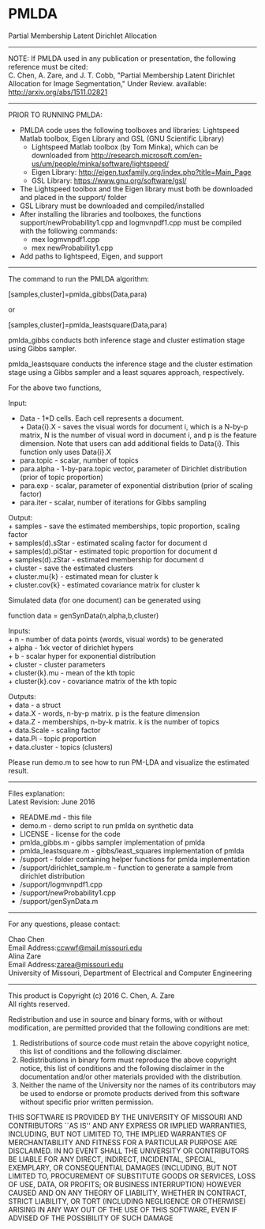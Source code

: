 # PMLDA
Partial Membership Latent Dirichlet Allocation

****************************************************************

NOTE: If PMLDA used in any publication or presentation, the following reference must be cited:  
C. Chen, A. Zare, and J. T. Cobb, "Partial Membership Latent Dirichlet Allocation for Image Segmentation," Under Review. 
available: http://arxiv.org/abs/1511.02821

****************************************************************
PRIOR TO RUNNING PMLDA:  
+ PMLDA code uses the following toolboxes and libraries: Lightspeed Matlab toolbox, Eigen Library and GSL (GNU Scientific Library)  
    * Lightspeed Matlab toolbox (by Tom Minka), which can be downloaded from http://research.microsoft.com/en-us/um/people/minka/software/lightspeed/
    * Eigen Library: http://eigen.tuxfamily.org/index.php?title=Main_Page
    * GSL Library: https://www.gnu.org/software/gsl/
+ The Lightspeed toolbox and the Eigen library must both be downloaded and placed in the support/ folder
+ GSL Library must be downloaded and compiled/installed 
+ After installing the libraries and toolboxes, the functions support/newProbability1.cpp and logmvnpdf1.cpp must be compiled with the following commands:
    * mex logmvnpdf1.cpp
    * mex newProbability1.cpp
+ Add paths to lightspeed, Eigen, and support   

****************************************************************

The command to run the PMLDA algorithm:   

[samples,cluster]=pmlda_gibbs(Data,para)

or 

[samples,cluster]=pmlda_leastsquare(Data,para) 

pmlda_gibbs conducts both inference stage and cluster estimation stage using Gibbs sampler.  

pmlda_leastsquare conducts the inference stage and the cluster estimation stage using a Gibbs sampler and a least squares approach, respectively.


For the above two functions,

Input:  
+ Data - 1*D cells. Each cell represents a document.  
      + Data{i}.X  - saves the visual words for document i, which is a
                    N-by-p matrix, N is the number of visual word in document i, and p
                    is the feature dimension.
                    Note that users can add additional fields to Data{i}. This function only uses
                    Data{i}.X  
+ para.topic - scalar, number of topics  
+ para.alpha - 1-by-para.topic vector, parameter of Dirichlet distribution (prior of topic proportion)  
+  para.exp   - scalar, parameter of exponential distribution (prior of scaling factor)  
+ para.iter  - scalar, number of iterations for Gibbs sampling  
       
Output:  
      + samples           - save the estimated memberships, topic proportion, scaling factor  
     +  samples(d).sStar  - estimated scaling factor for document d  
      + samples(d).piStar - estimated topic proportion for document d  
     +  samples(d).zStar  - estimated membership for document d  
      + cluster           - save the estimated clusters  
      + cluster.mu{k}     - estimated mean for cluster k  
      + cluster.cov{k}    - estimated covariance matrix for cluster k  

Simulated data (for one document) can be generated using   

function data = genSynData(n,alpha,b,cluster)

Inputs:  
      +  n       - number of data points (words, visual words) to be generated   
      +  alpha   - 1xk vector of dirichlet hypers  
      +  b       - scalar hyper for exponential distribution  
      +  cluster - cluster parameters  
      +  cluster{k}.mu - mean of the kth topic  
      +  cluster{k}.cov - covariance matrix of the kth topic    


Outputs:  
      +  data    - a struct  
      +  data.X  - words, n-by-p matrix. p is the feature dimension  
      +  data.Z  - memberships, n-by-k matrix. k is the number of topics  
      +  data.Scale - scaling factor   
      +  data.Pi - topic proportion  
      +  data.cluster - topics (clusters)  


Please run demo.m to see how to run PM-LDA and visualize the estimated result.  

****************************************************************  

Files explanation:  
Latest Revision: June 2016

+ README.md -  this file  
+ demo.m - demo script to run pmlda on synthetic data
+ LICENSE - license for the code
+ pmlda_gibbs.m - gibbs sampler implementation of pmlda
+ pmlda_leastsquare.m - gibbs/least_squares implementation of pmlda
+ /support - folder containing helper functions for pmlda implementation
+ /support/dirichlet_sample.m - function to generate a sample from dirichlet distribution
+ /support/logmvnpdf1.cpp 
+ /support/newProbability1.cpp 
+ /support/genSynData.m  


****************************************************************  

For any questions, please contact:

 Chao Chen  
 Email Address:ccwwf@mail.missouri.edu  
 Alina Zare  
 Email Address:zarea@missouri.edu   
 University of Missouri, Department of Electrical and Computer Engineering  

****************************************************************

This product is Copyright (c) 2016 C. Chen, A. Zare  
 All rights reserved.  

 Redistribution and use in source and binary forms, with or without
 modification, are permitted provided that the following conditions
 are met:  

   1. Redistributions of source code must retain the above copyright
      notice, this list of conditions and the following disclaimer.  
   2. Redistributions in binary form must reproduce the above copyright
      notice, this list of conditions and the following disclaimer in the
      documentation and/or other materials provided with the distribution.  
   3. Neither the name of the University nor the names of its contributors
      may be used to endorse or promote products derived from this software
      without specific prior written permission.  

 THIS SOFTWARE IS PROVIDED BY THE UNIVERSITY OF MISSOURI AND
 CONTRIBUTORS ``AS IS'' AND ANY EXPRESS OR IMPLIED WARRANTIES,
 INCLUDING, BUT NOT LIMITED TO, THE IMPLIED WARRANTIES OF
 MERCHANTABILITY AND FITNESS FOR A PARTICULAR PURPOSE ARE
 DISCLAIMED.  IN NO EVENT SHALL THE UNIVERSITY OR CONTRIBUTORS
 BE LIABLE FOR ANY DIRECT, INDIRECT, INCIDENTAL, SPECIAL,
 EXEMPLARY, OR CONSEQUENTIAL DAMAGES (INCLUDING, BUT NOT
 LIMITED TO, PROCUREMENT OF SUBSTITUTE GOODS OR SERVICES,
 LOSS OF USE, DATA, OR PROFITS; OR BUSINESS INTERRUPTION)
 HOWEVER CAUSED AND ON ANY THEORY OF LIABILITY, WHETHER IN
CONTRACT, STRICT LIABILITY, OR TORT (INCLUDING NEGLIGENCE
 OR OTHERWISE) ARISING IN ANY WAY OUT OF THE USE OF THIS
 SOFTWARE, EVEN IF ADVISED OF THE POSSIBILITY OF SUCH DAMAGE  


